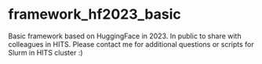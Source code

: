 # framework_hf2023_basic

Basic framework based on HuggingFace in 2023. In public to share with colleagues in HITS. Please contact me for additional questions or scripts for Slurm in HITS cluster :)
